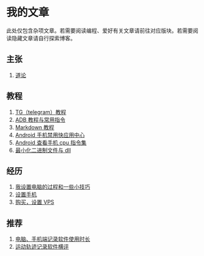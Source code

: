 # 我的文章
此处仅包含杂项文章。若需要阅读编程、爱好有关文章请前往对应版块。若需要阅读隐藏文章请自行探索博客。
## 主张
1. [道论](./worldview.md)
## 教程
1. [TG（telegram）教程](./telegram.md)
2. [ADB 教程与常用指令](./adb.md)
3. [Markdown 教程](./markdown.md)
4. [Android 手机禁用快应用中心](./fuck_quickapp.md)
5. [Android 查看手机 cpu 指令集](./Android_ISA.md)
6. [最小化二进制文件与 dll](./minimize_exe.md)
## 经历
1. [我设置电脑的过程和一些小技巧](./computer_setting.md)
2. [设置手机](./mobile_setting.md)
3. [购买，设置 VPS](./vps.md)
## 推荐
1. [电脑、手机端记录软件使用时长](./time_record.md)
2. [运动轨迹记录软件横评](./track_record.md)

<!-- 7. [Potplayer 设置](./potplayer_setting.md) -->